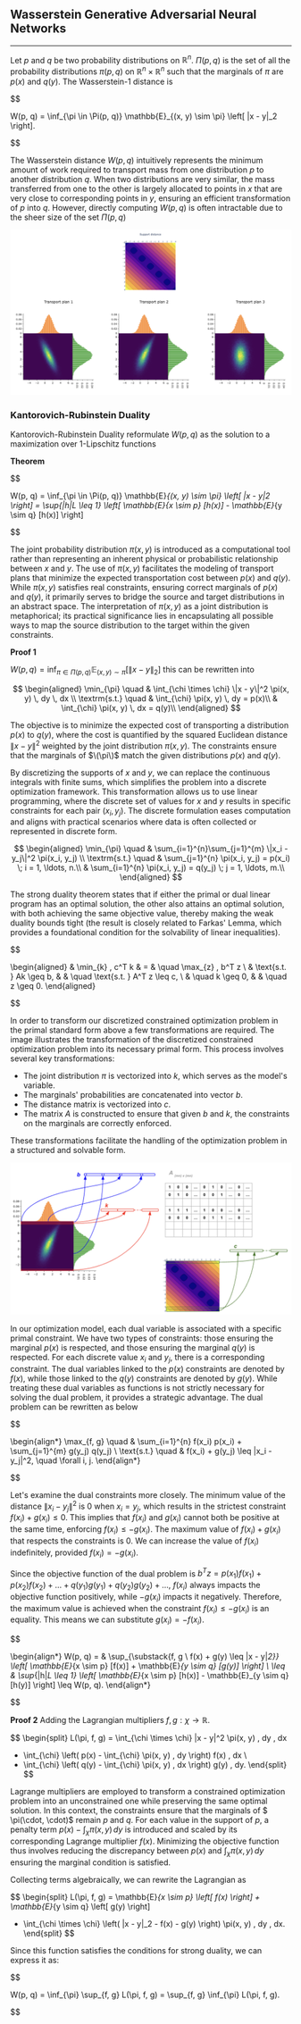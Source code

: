 ## Wasserstein Generative Adversarial Neural Networks

---

Let $p$ and $q$ be two probability distributions on $\mathbb{R}^n$.  $\Pi(p, q)$ is the set of all the probability distributions $\pi(p, q)$ on 
$\mathbb{R}^n \times \mathbb{R}^n$ such that the marginals of $\pi$ are $p(x)$ and $q(y)$. The Wasserstein-1 distance is

$$

W(p, q) = \inf_{\pi \in \Pi(p, q)} \mathbb{E}_{(x, y) \sim \pi} \left[ \|x - y\|_2 \right].

$$

The Wasserstein distance $W(p,q)$ intuitively represents the minimum amount of work required to transport mass from one distribution
$p$ to another distribution $q$. When two distributions are very similar, the mass transferred from one to the other is largely allocated to points in
$x$ that are very close to corresponding points in $y$, ensuring an efficient transformation of $p$ into $q$.
However, directly computing $W(p,q)$ is often intractable due to the sheer size of the set  $\Pi(p, q)$

![alt text](https://github.com/StefanoPenazzi2/StefanoPenazzi2.github.io/blob/main/imgs/wasserstein_dual_transport_plan.png?raw=true)



### Kantorovich-Rubinstein Duality

Kantorovich-Rubinstein Duality reformulate $W(p,q)$ as the solution to a maximization over 1-Lipschitz functions 

**Theorem**

$$

W(p, q) = \inf_{\pi \in \Pi(p, q)} \mathbb{E}_{(x, y) \sim \pi} \left[ \|x - y\|_2 \right] = \sup_{\|h\|_L \leq 1} \left[ \mathbb{E}_{x \sim p} [h(x)] - \mathbb{E}_{y \sim q} [h(x)] \right]

$$

The joint probability distribution $\pi(x, y)$ is introduced as a computational tool rather than representing an
inherent physical or probabilistic relationship between $x$ and $y$. The use of $\pi(x, y)$ facilitates the
modeling of transport plans that minimize the expected transportation cost between $p(x)$ and $q(y)$.
While $\pi(x, y)$ satisfies real constraints, ensuring correct marginals of $p(x)$ and $q(y)$, it primarily 
serves to bridge the source and target distributions in an abstract space. The interpretation of $\pi(x, y)$ as a
joint distribution is metaphorical; its practical significance lies in encapsulating all possible ways to map the
source distribution to the target within the given constraints.

**Proof 1**


$W(p, q) = \inf_{\pi \in \Pi(p, q)} \mathbb{E}_{(x, y) \sim \pi} \left[ \|x - y\|_2 \right]$ this can be rewritten into

$$
\begin{aligned}
\min_{\pi} \quad & \int_{\chi \times \chi} \|x - y\|^2 \pi(x, y) \, dy \, dx \\
\textrm{s.t.} \quad & \int_{\chi} \pi(x, y) \, dy = p(x)\\
  &   \int_{\chi} \pi(x, y) \, dx =  q(y)\\
\end{aligned}
$$

The objective is to minimize the expected cost of transporting a distribution $p(x)$ to $q(y)$,
where the cost is quantified by the squared Euclidean distance $\|x - y\|^2$ weighted by the
joint distribution $\pi(x, y)$. The constraints ensure that the marginals of $\(\pi\)$ match
the given distributions $p(x)$ and $q(y)$.

By discretizing the supports of $x$ and $y$, we can replace the continuous integrals with finite sums,
which simplifies the problem into a discrete optimization framework.
This transformation allows us to use linear programming, where the discrete set of values for $x$ and $y$
results in specific constraints for each pair $(x_i, y_j)$. The discrete formulation eases computation
and aligns with practical scenarios where data is often collected or represented in discrete form.

$$
\begin{aligned}
\min_{\pi} \quad & \sum_{i=1}^{n}\sum_{j=1}^{m} \|x_i - y_j\|^2 \pi(x_i, y_j) \\
\textrm{s.t.} \quad & \sum_{j=1}^{n} \pi(x_i, y_j) = p(x_i) \; i = 1, \ldots, n.\\
  &   \sum_{i=1}^{n} \pi(x_i, y_j) = q(y_j) \; j = 1, \ldots, m.\\
\end{aligned}
$$

The strong duality theorem states that if either the primal or dual linear program has an optimal solution,
the other also attains an optimal solution, with both achieving the same objective value, thereby making
the weak duality bounds tight (the result is closely related to Farkas' Lemma, which provides a foundational
condition for the solvability of linear inequalities).

$$

\begin{aligned}
& \min_{k} \, c^T k & = & \quad \max_{z} \, b^T z \\
& \text{s.t. } Ak \geq b, &  & \quad \text{s.t. } A^T z \leq c, \\
& \quad k \geq 0, &  & \quad z \geq 0.
\end{aligned}

$$

In order to transform our discretized constrained optimization problem in the primal standard form above a few transformations are required.
The image illustrates the transformation of the discretized constrained optimization problem into its necessary primal form.
This process involves several key transformations: 

- The joint distribution $\pi$ is vectorized into $k$, which serves as the model's variable.
- The marginals' probabilities are concatenated into vector $b$.
- The distance matrix is vectorized into $c$.
- The matrix $A$ is constructed to ensure that given $b$ and $k$, the constraints on the marginals are correctly enforced.

These transformations facilitate the handling of the optimization problem in a structured and solvable form.

![alt text](https://github.com/StefanoPenazzi2/StefanoPenazzi2.github.io/blob/main/imgs/wasserstein_dual_lin_prog.png?raw=true)

In our optimization model, each dual variable is associated with a specific primal constraint. We have two types of constraints:
those ensuring the marginal $p(x)$ is respected, and those ensuring the marginal $q(y)$ is respected. For each discrete value $x_i$
and $y_j$, there is a corresponding constraint. The dual variables linked to the $p(x)$ constraints are denoted by $f(x)$,
while those linked to the $q(y)$ constraints are denoted by $g(y)$. While treating these dual variables as functions is not strictly
necessary for solving the dual problem, it provides a strategic advantage.
The dual problem can be rewritten as below

$$

\begin{align*}
\max_{f, g} \quad & \sum_{i=1}^{n} f(x_i) p(x_i) + \sum_{j=1}^{m} g(y_j) q(y_j) \\
\text{s.t.} \quad & f(x_i) + g(y_j) \leq \|x_i - y_j\|^2, \quad \forall i, j.
\end{align*}

$$

Let's examine the dual constraints more closely. The minimum value of the distance $\|x_i - y_j\|^2$ is 0 when $x_i = y_j$,
which results in the strictest constraint $f(x_i) + g(x_i) \leq 0$. This implies that $f(x_i)$ and $g(x_i)$ cannot both
be positive at the same time, enforcing $f(x_i) \leq -g(x_i)$. The maximum value of $f(x_i) + g(x_i)$ that respects the
constraints is 0. We can increase the value of $f(x_i)$ indefinitely, provided $f(x_i) = -g(x_i)$.

Since the objective function of the dual problem is $b^T z = p(x_1)f(x_1) + p(x_2)f(x_2) + \ldots + q(y_1)g(y_1) + q(y_2)g(y_2) + \ldots$,
$f(x_i)$ always impacts the objective function positively, while $-g(x_i)$ impacts it negatively. Therefore,
the maximum value is achieved when the constraint $f(x_i) \leq -g(x_i)$ is an equality. This means we can substitute $g(x_i) = -f(x_i)$.


$$

\begin{align*}
W(p, q) = & \sup_{\substack{f, g \\ f(x) + g(y) \leq \|x - y\|_2}} \left[ \mathbb{E}_{x \sim p} [f(x)] + \mathbb{E}_{y \sim q} [g(y)] \right] \\
\leq & \sup_{\|h\|_L \leq 1} \left[ \mathbb{E}_{x \sim p} [h(x)] - \mathbb{E}_{y \sim q} [h(y)] \right] \leq W(p, q).
\end{align*}

$$



**Proof 2**
Adding the Lagrangian multipliers $f, g : \chi \rightarrow \mathbb{R}$.

$$
\begin{split}
L(\pi, f, g) = \int_{\chi \times \chi} \|x - y\|^2 \pi(x, y) \, dy \, dx 
+ \int_{\chi} \left( p(x) - \int_{\chi} \pi(x, y) \, dy \right) f(x) \, dx \\
+ \int_{\chi} \left( q(y) - \int_{\chi} \pi(x, y) \, dx \right) g(y) \, dy.
\end{split}
$$

Lagrange multipliers are employed to transform a constrained optimization problem into an unconstrained one while preserving the same optimal solution.
In this context, the constraints ensure that the marginals of $ \pi(\cdot, \cdot)$ remain $p$ and $q$. 
For each value in the support of $p$, a penalty term $p(x) - \int_{\chi} \pi(x, y) \, dy$ is introduced 
and scaled by its corresponding Lagrange multiplier $f(x)$.
Minimizing the objective function thus involves reducing the discrepancy between $p(x)$ and $\int_{\chi} \pi(x, y) \, dy$
ensuring the marginal condition is satisfied.

Collecting terms algebraically, we can rewrite the Lagrangian as

$$
\begin{split}
L(\pi, f, g) = \mathbb{E}_{x \sim p} \left[ f(x) \right] + \mathbb{E}_{y \sim q} \left[ g(y) \right]
+ \int_{\chi \times \chi} \left( \|x - y\|_2 - f(x) - g(y) \right) \pi(x, y) \, dy \, dx.
\end{split}
$$

Since this function satisfies the conditions for strong duality, we can express it as:

$$

W(p, q) = \inf_{\pi} \sup_{f, g} L(\pi, f, g) = \sup_{f, g} \inf_{\pi} L(\pi, f, g).

$$